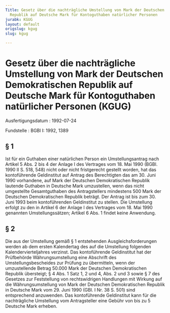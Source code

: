 ```yaml
---
Title: Gesetz über die nachträgliche Umstellung von Mark der Deutschen Demokratischen
  Republik auf Deutsche Mark für Kontoguthaben natürlicher Personen
jurabk: KGUG
layout: default
origslug: kgug
slug: kgug

---
```


# Gesetz über die nachträgliche Umstellung von Mark der Deutschen Demokratischen Republik auf Deutsche Mark für Kontoguthaben natürlicher Personen (KGUG)

Ausfertigungsdatum
:   1992-07-24

Fundstelle
:   BGBl I: 1992, 1389



## § 1

Ist für ein Guthaben einer natürlichen Person ein Umstellungsantrag nach Artikel 5 Abs. 2 bis 4 der Anlage I des Vertrages vom 18. Mai 1990 (BGBl. 1990 II S. 518, 548) nicht oder nicht fristgerecht gestellt worden, hat das kontoführende Geldinstitut auf Antrag des Berechtigten das am 30. Juni 1990 vorhandene, auf Mark der Deutschen Demokratischen Republik lautende Guthaben in Deutsche Mark umzustellen, wenn das nicht umgestellte Gesamtguthaben des Antragstellers mindestens 500 Mark der Deutschen Demokratischen Republik beträgt. Der Antrag ist bis zum 30. Juni 1993 beim kontoführenden Geldinstitut zu stellen. Die Umstellung erfolgt zu den in Artikel 6 der Anlage I des Vertrages vom 18. Mai 1990 genannten Umstellungssätzen; Artikel 6 Abs. 1 findet keine Anwendung.


## § 2

Die aus der Umstellung gemäß § 1 entstehenden Ausgleichsforderungen werden ab dem ersten Kalendertag des auf die Umstellung folgenden Kalendervierteljahres verzinst. Das kontoführende Geldinstitut hat der Prüfbehörde Währungsumstellung eine Abschrift des Umstellungsbescheides zur Prüfung zu übermitteln, wenn der umzustellende Betrag 50.000 Mark der Deutschen Demokratischen Republik übersteigt; § 4 Abs. 1 Satz 1, 2 und 4, Abs. 2 und 3 sowie § 7 des Gesetzes zur Feststellung von rechtswidrigen Handlungen mit Wirkung auf die Währungsumstellung von Mark der Deutschen Demokratischen Republik in Deutsche Mark vom 29. Juni 1990 (GBl. I Nr. 38 S. 501) sind entsprechend anzuwenden. Das kontoführende Geldinstitut kann für die nachträgliche Umstellung vom Antragsteller eine Gebühr von bis zu 5 Deutsche Mark erheben.

